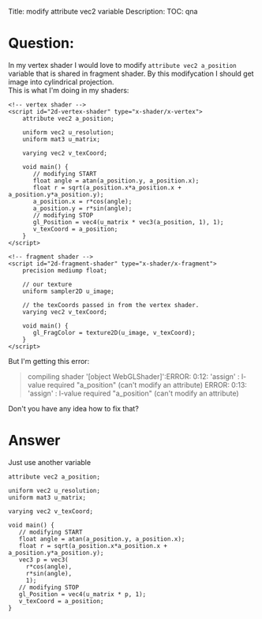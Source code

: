 Title: modify attribute vec2 variable
Description:
TOC: qna

# Question:

In my vertex shader I would love to modify `attribute vec2 a_position` variable that is shared in fragment shader. By this modifycation I should get image into cylindrical projection.  
This is what I'm doing in my shaders:

    <!-- vertex shader -->
    <script id="2d-vertex-shader" type="x-shader/x-vertex">
        attribute vec2 a_position;

        uniform vec2 u_resolution;
        uniform mat3 u_matrix;

        varying vec2 v_texCoord;

        void main() {
           // modifying START
           float angle = atan(a_position.y, a_position.x);
           float r = sqrt(a_position.x*a_position.x + a_position.y*a_position.y);
           a_position.x = r*cos(angle);
           a_position.y = r*sin(angle);
           // modifying STOP
           gl_Position = vec4(u_matrix * vec3(a_position, 1), 1);
           v_texCoord = a_position;
        }
    </script>

    <!-- fragment shader -->
    <script id="2d-fragment-shader" type="x-shader/x-fragment">
        precision mediump float;

        // our texture
        uniform sampler2D u_image;

        // the texCoords passed in from the vertex shader.
        varying vec2 v_texCoord;

        void main() {
           gl_FragColor = texture2D(u_image, v_texCoord);
        }
    </script>

But I'm getting this error:  

> compiling shader '[object WebGLShader]':ERROR: 0:12: 'assign' :  l-value required "a_position" (can't modify an attribute)
ERROR: 0:13: 'assign' :  l-value required "a_position" (can't modify an attribute)

Don't you have any idea how to fix that?

# Answer

Just use another variable

    attribute vec2 a_position;

    uniform vec2 u_resolution;
    uniform mat3 u_matrix;

    varying vec2 v_texCoord;

    void main() {
       // modifying START
       float angle = atan(a_position.y, a_position.x);
       float r = sqrt(a_position.x*a_position.x + a_position.y*a_position.y);
       vec3 p = vec3(
         r*cos(angle),
         r*sin(angle),
         1);
       // modifying STOP
       gl_Position = vec4(u_matrix * p, 1);
       v_texCoord = a_position;
    }
